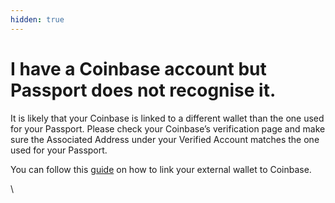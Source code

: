 ```yaml
---
hidden: true
---
```


# I have a Coinbase account but Passport does not recognise it.

It is likely that your Coinbase is linked to a different wallet than the one used for your Passport. Please check your Coinbase’s verification page and make sure the Associated Address under your Verified Account matches the one used for your Passport.

You can follow this [guide](https://support.passport.xyz/passport-knowledge-base/stamps/how-do-i-add-passport-stamps/guide-to-add-binance-stamp-to-passport/guide-to-add-coinbase-stamp-to-passport) on how to link your external wallet to Coinbase.&#x20;

\
